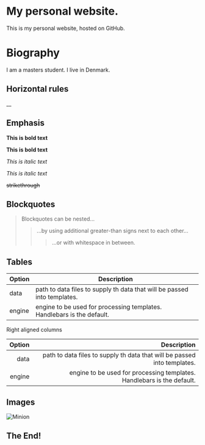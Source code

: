 # My personal website.

This is my personal website, hosted on GitHub.

# Biography

I am a masters student. I live in Denmark.

## Horizontal rules

__

## Emphasis

**This is bold text**

__This is bold text__

*This is italic text*

_This is italic text_

~~strikethrough~~

## Blockquotes

> Blockquotes can be nested...
>> ...by using additional greater-than signs next to each other...
> > > ...or with whitespace in between.

## Tables

| Option | Description |
| ------ | ----------- |
|data    | path to data files to supply th data that will be passed into templates. |
|engine  | engine to be used for processing templates. Handlebars is the default. |


Right aligned columns

| Option | Description |
| ------: | -----------: |
|data    | path to data files to supply th data that will be passed into templates. |
|engine  | engine to be used for processing templates. Handlebars is the default. |



## Images

![Minion](https://octodex.github.com/images/minion.png)

## The End!
